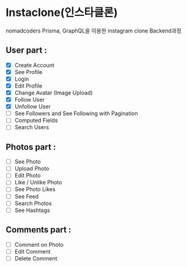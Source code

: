 # Instaclone(인스타클론)

nomadcoders Prisma, GraphQL을 이용한 instagram clone Backend과정

## User part :

- [x] Create Account
- [x] See Profile
- [x] Login
- [x] Edit Profile
- [x] Change Avatar (Image Upload)
- [x] Follow User
- [x] Unfollow User
- [ ] See Followers and See Following with Pagination
- [ ] Computed Fields
- [ ] Search Users

## Photos part :

- [ ] See Photo
- [ ] Upload Photo
- [ ] Edit Photo
- [ ] Like / Unlike Photo
- [ ] See Photo Likes
- [ ] See Feed
- [ ] Search Photos
- [ ] See Hashtags

## Comments part :

- [ ] Comment on Photo
- [ ] Edit Comment
- [ ] Delete Comment